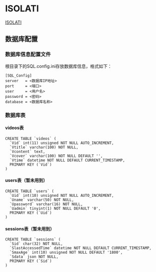 # ISOLATI
[ISOLATI](https://isolati.cn "My Website")
## 数据库配置
### 数据库信息配置文件
根目录下的SQL.config.ini存放数据库信息，格式如下：
```
[SQL_Config]
server   = <数据库IP地址>
port     = <端口>
user     = <用户名>
password = <密码>
database = <数据库名称>
```
### 数据库表
#### videos表
```
CREATE TABLE `videos` (
  `Vid` int(11) unsigned NOT NULL AUTO_INCREMENT,
  `Vtitle` varchar(100) NOT NULL,
  `Vcontent` text,
  `Vcover` varchar(100) NOT NULL DEFAULT '',
  `Vtime` datetime NOT NULL DEFAULT CURRENT_TIMESTAMP,
  PRIMARY KEY (`Vid`)
)
```
#### users表（暂未用到）
```
CREATE TABLE `users` (
  `Uid` int(10) unsigned NOT NULL AUTO_INCREMENT,
  `Uname` varchar(50) NOT NULL,
  `Upassword` varchar(16) NOT NULL,
  `Uadmin` tinyint(1) NOT NULL DEFAULT '0',
  PRIMARY KEY (`Uid`)
)
```
#### sessions表（暂未用到）
```
CREATE TABLE `sessions` (
  `Sid` char(32) NOT NULL,
  `SlastAccessedTime` datetime NOT NULL DEFAULT CURRENT_TIMESTAMP,
  `SmaxAge` int(10) unsigned NOT NULL DEFAULT '1800',
  `Sdata` json NOT NULL,
  PRIMARY KEY (`Sid`)
)
```

